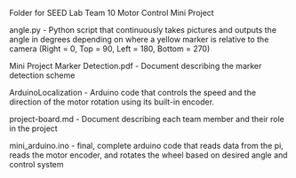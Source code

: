 Folder for SEED Lab Team 10 Motor Control Mini Project

angle.py - Python script that continuously takes pictures and outputs the angle in degrees depending on where a yellow marker is relative to the camera (Right = 0, Top = 90, Left = 180, Bottom = 270)

Mini Project Marker Detection.pdf - Document describing the marker detection scheme

ArduinoLocalization - Arduino code that controls the speed and the direction of the motor rotation using its built-in encoder. 

project-board.md - Document describing each team member and their role in the project

mini_arduino.ino - final, complete arduino code that reads data from the pi, reads the motor encoder, and rotates the wheel based on desired angle and control system
